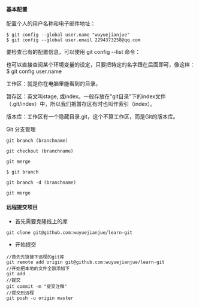 #### 基本配置

配置个人的用户名称和电子邮件地址：

```
$ git config --global user.name "wuyuejianjue"
$ git config --global user.email 2294373258@qq.com
```
要检查已有的配置信息，可以使用 git config --list 命令：

也可以直接查阅某个环境变量的设定，只要把特定的名字跟在后面即可，像这样：
$ git config user.name

工作区：就是你在电脑里能看到的目录。

暂存区：英文叫stage, 或index。一般存放在"git目录"下的index文件（.git/index）中，所以我们把暂存区有时也叫作索引（index）。

版本库：工作区有一个隐藏目录.git，这个不算工作区，而是Git的版本库。

Git 分支管理
```
git branch (branchname)

git checkout (branchname)

git merge 

$ git branch

git branch -d (branchname)

git merge
```



#### 远程提交项目
- 首先需要克隆线上的库

```
git clone git@github.com:wuyuejianjue/learn-git
```

- 开始提交    

```
//首先先链接下远程的git库  
git remote add origin git@github.com:wuyuejianjue/learn-git
//开始把本地的文件全部添加下  
git add .  
//提交  
git commit -m "提交注释"  
//提交到远程  
git push -u origin master 
```
